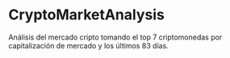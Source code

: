 # CryptoMarketAnalysis
 Análisis del mercado cripto tomando el top 7 criptomonedas por capitalización de mercado y los últimos 83 días.
